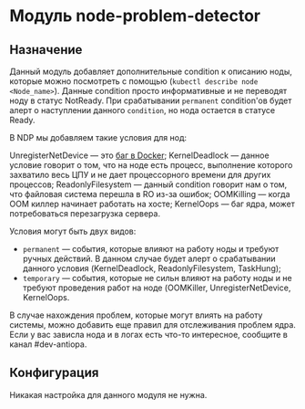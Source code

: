 Модуль node-problem-detector
==========================

## Назначение

Данный модуль добавляет дополнительные condition к описанию ноды, которые можно посмотреть с помощью (`kubectl describe node <Node_name>`). Данные condition просто информативные и не переводят ноду в статус NotReady. При срабатывании `permanent` condition'ов будет алерт о наступлении данного `condition`, но нода остается в статусе Ready. 

В NDP мы добавляем такие условия для нод:

UnregisterNetDevice — это [баг в Docker](https://github.com/moby/moby/issues/5618);
KernelDeadlock — данное условие говорит о том, что на ноде есть процесс, выполнение которого захватило весь ЦПУ и не дает процессорного времени для других процессов;
ReadonlyFilesystem — данный condition говорит нам о том, что файловая система перешла в RO из-за ошибок;
OOMKilling — когда OOM киллер начинает работать на хосте;
KernelOops — баг ядра, может потребоваться перезагрузка сервера.

Условия могут быть двух видов:
* `permanent` — события, которые влияют на работу ноды и требуют ручных действий. В данном случае будет алерт о срабатывании данного условия (KernelDeadlock, ReadonlyFilesystem, TaskHung);
* `temporary` — события, которые не сильн влияют на работу ноды и не требуют проведения работ на ноде (OOMKiller, UnregisterNetDevice, KernelOops.

В случае нахождения проблем, которые могут влиять на работу системы, можно добавить еще правил для отслеживания проблем ядра. Если у вас зависла нода и в логах есть что-то интересное, сообщите в канал #dev-antiopa.

## Конфигурация

Никакая настройка для данного модуля не нужна.
